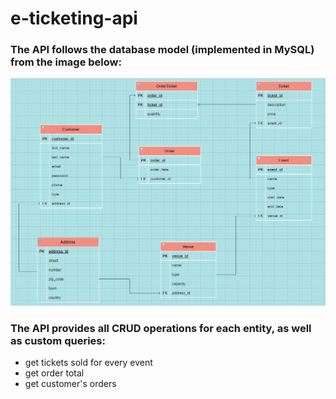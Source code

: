# e-ticketing-api

### The API follows the database model (implemented in MySQL) from the image below:

![dbmodel](https://github.com/davidbejenariu/e-ticketing-api/blob/main/dbmodel.png)


### The API provides all CRUD operations for each entity, as well as custom queries:
   * get tickets sold for every event
   * get order total
   * get customer's orders
